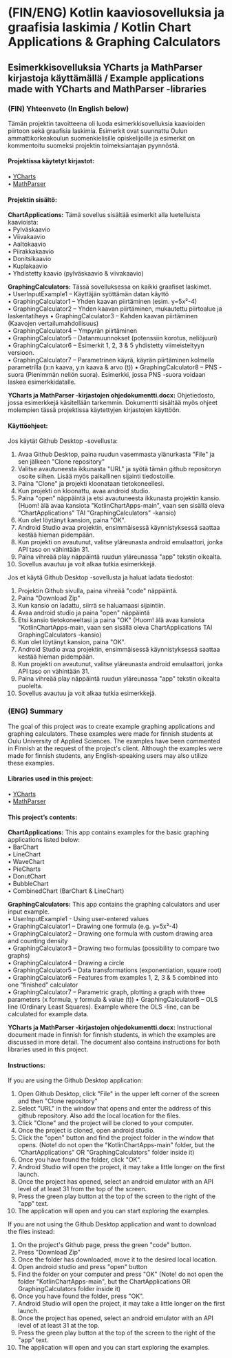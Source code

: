 # (FIN/ENG) Kotlin kaaviosovelluksia ja graafisia laskimia / Kotlin Chart Applications & Graphing Calculators  

## Esimerkkisovelluksia YCharts ja MathParser kirjastoja käyttämällä / Example applications made with YCharts and MathParser -libraries   

### (FIN) Yhteenveto (In English below)  
Tämän projektin tavoitteena oli luoda esimerkkisovelluksia kaavioiden piirtoon sekä graafisia laskimia. Esimerkit ovat suunnattu Oulun ammattikorkeakoulun suomenkielisille opiskelijoille ja esimerkit on kommentoitu suomeksi projektin toimeksiantajan pyynnöstä.  

#### Projektissa käytetyt kirjastot:  
• [YCharts](https://github.com/codeandtheory/YCharts)  
• [MathParser](https://github.com/mariuszgromada/MathParser.org-mXparser)  

#### Projektin sisältö:  
**ChartApplications:** Tämä sovellus sisältää esimerkit alla luetelluista kaavioista:  
     • Pylväskaavio  
     • Viivakaavio  
     • Aaltokaavio  
     • Piirakkakaavio  
     • Donitsikaavio  
     • Kuplakaavio  
     • Yhdistetty kaavio (pylväskaavio & viivakaavio)  

**GraphingCalculators:** Tässä sovelluksessa on kaikki graafiset laskimet.  
     • UserInputExample1 – Käyttäjän syöttämän datan käyttö  
     • GraphingCalculator1 – Yhden kaavan piirtäminen (esim. y=5x²-4)  
     • GraphingCalculator2 – Yhden kaavan piirtäminen, mukautettu piirtoalue ja laskentatiheys
     • GraphingCalculator3 – Kahden kaavan piirtäminen (Kaavojen vertailumahdollisuus)  
     • GraphingCalculator4 – Ympyrän piirtäminen  
     • GraphingCalculator5 – Datanmuunnokset (potenssiin korotus, neliöjuuri)  
     • GraphingCalculator6 – Esimerkit 1, 2, 3 & 5 yhdistetty viimeisteltyyn versioon.  
     • GraphingCalculator7 – Parametrinen käyrä, käyrän piirtäminen kolmella parametrilla (x:n kaava, y:n kaava & arvo (t))
     • GraphingCalculator8 – PNS -suora (Pienimmän neliön suora). Esimerkki, jossa PNS -suora voidaan laskea esimerkkidatalle.

**YCharts ja MathParser -kirjastojen ohjedokumentti.docx:** Ohjetiedosto, jossa esimerkkejä käsitellään tarkemmin. Dokumentti sisältää myös ohjeet molempien tässä projektissa käytettyjen kirjastojen käyttöön.  

#### Käyttöohjeet:
Jos käytät Github Desktop -sovellusta:  
1. Avaa Github Desktop, paina ruudun vasemmasta ylänurkasta "File" ja sen jälkeen "Clone repository"  
2. Valitse avautuneesta ikkunasta "URL" ja syötä tämän github repositoryn osoite siihen. Lisää myös paikallinen sijainti tiedostoille.
3. Paina "Clone" ja projekti kloonataan tietokoneellesi. 
4. Kun projekti on kloonattu, avaa android studio.
5. Paina "open" näppäintä ja etsi avautuneesta ikkunasta projektin kansio. (Huom! älä avaa kansiota "KotlinChartApps-main", vaan sen sisällä oleva "ChartApplications" TAI "GraphingCalculators" -kansio)
6. Kun olet löytänyt kansion, paina "OK".
7. Android Studio avaa projektin, ensimmäisessä käynnistyksessä saattaa kestää hieman pidempään.
8. Kun projekti on avautunut, valitse yläreunasta android emulaattori, jonka API taso on vähintään 31.
9. Paina vihreää play näppäintä ruudun yläreunassa "app" tekstin oikealta.
10. Sovellus avautuu ja voit alkaa tutkia esimerkkejä.

Jos et käytä Github Desktop -sovellusta ja haluat ladata tiedostot:
1. Projektin Github sivulla, paina vihreää "code" näppäintä.  
2. Paina "Download Zip" 
3. Kun kansio on ladattu, siirrä se haluamaasi sijaintiin.
4. Avaa android studio ja paina "open" näppäintä
5. Etsi kansio tietokoneeltasi ja paina "OK" (Huom! älä avaa kansiota "KotlinChartApps-main, vaan sen sisällä oleva ChartApplications TAI GraphingCalculators -kansio)
6. Kun olet löytänyt kansion, paina "OK".
7. Android Studio avaa projektin, ensimmäisessä käynnistyksessä saattaa kestää hieman pidempään.
8. Kun projekti on avautunut, valitse yläreunasta android emulaattori, jonka API taso on vähintään 31.
9. Paina vihreää play näppäintä ruudun yläreunassa "app" tekstin oikealta puolelta.
10. Sovellus avautuu ja voit alkaa tutkia esimerkkejä.

### (ENG) Summary  
The goal of this project was to create example graphing applications and graphing calculators. These examples were made for finnish students at Oulu University of Applied Sciences. The examples have been commented in Finnish at the request of the project's client. Although the examples were made for finnish students, any English-speaking users may also utilize these examples.   

#### Libraries used in this project:  
• [YCharts](https://github.com/codeandtheory/YCharts)  
• [MathParser](https://github.com/mariuszgromada/MathParser.org-mXparser)  

#### This project’s contents:  
**ChartApplications:** This app contains examples for the basic graphing applications listed below:  
     • BarChart  
     • LineChart  
     • WaveChart  
     • PieCharts  
     • DonutChart  
     • BubbleChart  
     • CombinedChart (BarChart & LineChart)  

**GraphingCalculators:** This app contains the graphing calculators and user input example.  
     • UserInputExample1 - Using user-entered values  
     • GraphingCalculator1 – Drawing one formula (e.g. y=5x²-4)  
     • GraphingCalculator2 – Drawing one formula with custom drawing area and counting density  
     • GraphingCalculator3 – Drawing two formulas (possibility to compare two graphs)  
     • GraphingCalculator4 – Drawing a circle  
     • GraphingCalculator5 – Data transformations (exponentiation, square root)  
     • GraphingCalculator6 – Features from examples 1, 2, 3 & 5 combined into one ”finished” calculator  
     • GraphingCalculator7 – Parametric graph, plotting a graph with three parameters (x formula, y formula & value (t))
     • GraphingCalculator8 – OLS line (Ordinary Least Squares). Example where the OLS -line, can be calculated for example data.

**YCharts ja MathParser -kirjastojen ohjedokumentti.docx:** Instructional document made in finnish for finnish students, in which the examples are discussed in more detail. The document also contains instructions for both libraries used in this project.  

#### Instructions:
If you are using the Github Desktop application:
1. Open Github Desktop, click "File" in the upper left corner of the screen and then "Clone repository"
2. Select "URL" in the window that opens and enter the address of this github repository. Also add the local location for the files.
3. Click "Clone" and the project will be cloned to your computer.
4. Once the project is cloned, open android studio.
5. Click the "open" button and find the project folder in the window that opens. (Note! do not open the "KotlinChartApps-main" folder, but the "ChartApplications" OR "GraphingCalculators" folder inside it)
6. Once you have found the folder, click "OK".
7. Android Studio will open the project, it may take a little longer on the first launch.
8. Once the project has opened, select an android emulator with an API level of at least 31 from the top of the screen.
9. Press the green play button at the top of the screen to the right of the "app" text.
10. The application will open and you can start exploring the examples.

If you are not using the Github Desktop application and want to download the files instead:
1. On the project's Github page, press the green "code" button.
2. Press "Download Zip"
3. Once the folder has downloaded, move it to the desired local location.
4. Open android studio and press "open" button
5. Find the folder on your computer and press "OK" (Note! do not open the folder "KotlinChartApps-main", but the ChartApplications OR GraphingCalculators folder inside it)
6. Once you have found the folder, press "OK".
7. Android Studio will open the project, it may take a little longer on the first launch.
8. Once the project has opened, select an android emulator with an API level of at least 31 at the top.
9. Press the green play button at the top of the screen to the right of the "app" text.
10. The application will open and you can start exploring the examples.